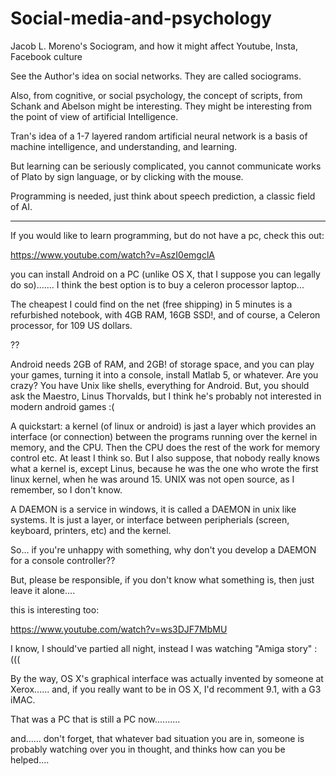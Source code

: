 # Social-media-and-psychology
Jacob L. Moreno's Sociogram, and how it might affect Youtube, Insta, Facebook culture


See the Author's idea on social networks. They are called sociograms.

Also, from cognitive, or social psychology, the concept of scripts, from Schank and Abelson might be interesting. They might be interesting from the point of view of artificial Intelligence.

Tran's idea of a 1-7 layered random artificial neural network is a basis of machine intelligence, and understanding, and learning.

But learning can be seriously complicated, you cannot communicate works of Plato by sign language, or by clicking with the mouse.

Programming is needed, just think about speech prediction, a classic field of AI.

********

If you would like to learn programming, but do not have a pc, check this out:

https://www.youtube.com/watch?v=AszI0emgclA

you can install Android on a PC (unlike OS X, that I suppose you can legally do so)....... I think the best option is to buy a celeron processor laptop...

The cheapest I could find on the net (free shipping) in 5 minutes is a refurbished notebook, with 4GB RAM, 16GB SSD!, and of course, a Celeron processor, for 109 US dollars.

??

Android needs 2GB of RAM, and 2GB! of storage space, and you can play your games, turning it into a console, install Matlab 5, or whatever. Are you crazy? You have Unix like shells, everything for Android. But, you should ask the Maestro, Linus Thorvalds, but I think he's probably not interested in modern android games :(

A quickstart: a kernel (of linux or android) is jast a layer which provides an interface (or connection) between the programs running over the kernel in memory, and the CPU. Then the CPU does the rest of the work for memory control etc. At least I think so. But I also suppose, that nobody really knows what a kernel is, except Linus, because he was the one who wrote the first linux kernel, when he was around 15. UNIX was not open source, as I remember, so I don't know.

A DAEMON is a service in windows, it is called a DAEMON in unix like systems. It is just a layer, or interface between peripherials (screen, keyboard, printers, etc) and the kernel. 

So... if you're unhappy with something, why don't you develop a DAEMON for a console controller??

But, please be responsible, if you don't know what something is, then just leave it alone....

this is interesting too:

https://www.youtube.com/watch?v=ws3DJF7MbMU

I know, I should've partied all night, instead I was watching "Amiga story" :(((

By the way, OS X's graphical interface was actually invented by someone at Xerox...... and, if you really want to be in OS X, I'd recomment 9.1, with a G3 iMAC.

That was a PC that is still a PC now..........



and...... don't forget, that whatever bad situation you are in, someone is probably watching over you in thought, and thinks how can you be helped....
